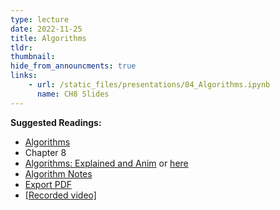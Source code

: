 ```yaml
---
type: lecture
date: 2022-11-25
title: Algorithms
tldr: 
thumbnail: 
hide_from_announcments: true
links: 
    - url: /static_files/presentations/04_Algorithms.ipynb
      name: CH8 Slides 
---
```

**Suggested Readings:**
- [Algorithms](https://github.com/phonchi/nsysu-math105A/blob/master/static_files/presentations/04_Algorithms.ipynb)
- Chapter 8
- [Algorithms: Explained and Anim](https://play.google.com/store/apps/details?id=wiki.algorithm.algorithms&hl=zh_TW&gl=US) or [here](https://apps.apple.com/tw/app/algorithms-explained-animated/id1047532631)
- [Algorithm Notes](https://web.ntnu.edu.tw/~algo/)
- [Export PDF](https://github.com/phonchi/nsysu-math105A/blob/master/static_files/presentations/Install.pdf)
- [[Recorded video]](https://youtube.com/playlist?list=PLHNZtBNWQ-85mS-WOPz-RKkmFb_E28s4t)

